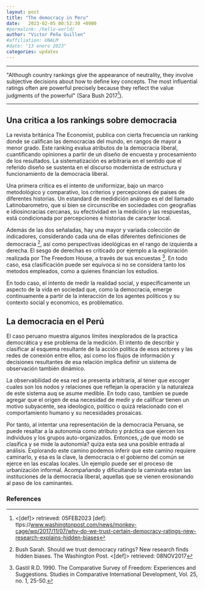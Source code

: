 ```yaml
---
layout: post
title: "The democracy in Peru"
date:   2023-02-05 00:52:30 +0900
#permalink: /hello-world/
author: "Victor Peña Guillen"
#affiliation: UNALM
#date: "13 enero 2023"
categories: updates
---
```


---
"Although country rankings give the appearance of neutrality, they involve subjective decisions about how to define key concepts. The most influential ratings often are powerful precisely because they reflect the value judgments of the powerful" (Sara Bush 2017[^1]).

---

## Una critica a los rankings sobre democracia

La revista británica The Economist, publica con cierta frecuencia un ranking donde se califican las democracias del mundo, en rangos de mayor a menor grado. Este ranking evalua atributos de la democracia liberal, cuantificando opiniones a partir de un diseño de encuesta y procesamiento de los resultados.
La sistematización es arbitraria en el sentido que el referido diseño se sustenta en el discurso modernista de estructura y funcionamiento de la democracia liberal.

Una primera crítica es el intento de uniformizar, bajo un marco metodológico y comparativo, los criterios y percepciones de paises de diferentes historias.
Un estandard de medidición análogo es el del llamado Latinobarometro, que si bien se circunscribe en sociedades con geografías e idiosincracias cercanas, su efectividad en la medición y las respuestas, está condicionada por percepciones e historias de caracter local.

Además de las dos señaladas, hay una mayor y variada colección de indicadores, considerando cada una de ellas diferentes definiciones de democracia [^2], así como perspectivas ideológicas en el rango de izquierda a derecha. El sesgo de derechas es criticado por ejemplo a la exploración realizada por The Freedom House, a través de sus encuestas [^3]. En todo caso, esa clasificación puede ser equívoca si no se considera tanto los metodos empleados, como a quienes financian los estudios.

En todo caso, el intento de medir la realidad social, y específicamente un aspecto de la vida en sociedad que, como la democracia, emerge continuamente a partir de la interacción de los agentes políticos y su contexto social y economico, es problematico.

## La democracia en el Perú

El caso peruano muestra algunos límites inexplorados de la practica democrática y ese problema de la medición.
El intento de describir y clasificar al esquema resultante de la acción política de esos actores y las redes de conexión entre ellos, así como los flujos de información y decisiones resultantes de esa relación implica definir un sistema de observación también dinámico.

La observabilidad de esa red se presenta arbitraria, al tener que escoger cuales son los nodos y relaciones que reflejan la operación y la naturaleza de este sistema auq se asume medible.
En todo caso, tambien se puede agregar que el origen de esa necesidad de medir y de calificar tienen un motivo subyacente, sea ideologico, politico o quizá relacionado con el comportamiento humano y su necesidades prosaicas.

Por tanto, al intentar una representación de la democracia Peruana, se puede resaltar a la autonomía como atributo y práctica que ejercen los individuos y los grupos auto-organizados.
Entonces, ¿de que modo se clasifica y se mide la autonomía? quiza esta sea una posible entrada al análisis.
Explorando este camino podemos inferir que este camino requiere caminarlo, y esa es la clave, la democracia o el gobierno del común se ejerce en las escalas locales.
Un ejemplo puede ser el proceso de urbanización informal.
Acompañando y dificultando la caminata estan las instituciones de la democracia liberal, aquellas que se vienen erosionando al paso de los caminantes.

### References

[^1]: <[def]> retrieved: 05FEB2023
[def]: ttps://www.washingtonpost.com/news/monkey-cage/wp/2017/11/07/why-do-we-trust-certain-democracy-ratings-new-research-explains-hidden-biases

[^2]: Bush Sarah. Should we trust democracy ratings? New research finds hidden biases. The Washington Post. <[def]> retrieved: 08NOV2017

[^3]: Gastil R.D. 1990. The Comparative Survey of Freedom: Experiences and Suggestions. Studies in Comparative International Development, Vol. 25, no. 1, 25-50.
